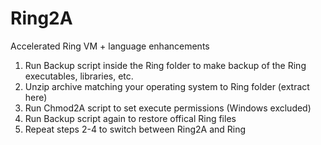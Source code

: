 # Ring2A
Accelerated Ring VM + language enhancements

1. Run Backup script inside the Ring folder to make backup of the Ring executables, libraries, etc.
2. Unzip archive matching your operating system to Ring folder (extract here)
3. Run Chmod2A script to set execute permissions (Windows excluded) 
4. Run Backup script again to restore offical Ring files
5. Repeat steps 2-4 to switch between Ring2A and Ring

